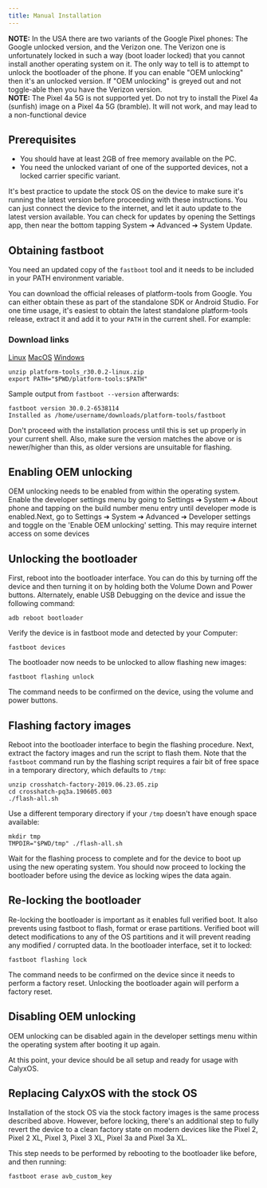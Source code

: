```yaml
---
title: Manual Installation
---
```


<div class="alert alert-info" markdown="0">
<b>NOTE:</b> In the USA there are two variants of the Google Pixel phones: The Google unlocked version, and the Verizon one. The Verizon one is unfortunately locked in such a way (boot loader locked) that you cannot install another operating system on it. The only way to tell is to attempt to unlock the bootloader of the phone. If you can enable "OEM unlocking" then it's an unlocked version. If "OEM unlocking" is greyed out and not toggle-able then you have the Verizon version.
</div>

<div class="alert alert-info" markdown="0">
<b>NOTE:</b>  The Pixel 4a 5G is not supported yet. Do not try to install the Pixel 4a (sunfish) image on a Pixel 4a 5G (bramble). It will not work, and may lead to a non-functional device
</div>

## Prerequisites

* You should have at least 2GB of free memory available on the PC.
* You need the unlocked variant of one of the supported devices, not a locked carrier specific variant.

It's best practice to update the stock OS on the device to make sure it's running the latest version before proceeding with these instructions. You can just connect the device to the internet, and let it auto update to the latest version available. You can check for updates by opening the Settings app, then near the bottom tapping System ➔ Advanced ➔ System Update.

## Obtaining fastboot

You need an updated copy of the `fastboot` tool and it needs to be included in your PATH environment variable.

You can download the official releases of platform-tools from Google. You can either obtain these as part of the standalone SDK or Android Studio. For one time usage, it's easiest to obtain the latest standalone platform-tools release, extract it and add it to your `PATH` in the current shell. For example:

### Download links

[Linux](https://dl.google.com/android/repository/platform-tools_r30.0.2-linux.zip)
[MacOS](https://dl.google.com/android/repository/platform-tools_r30.0.2-darwin.zip)
[Windows](https://dl.google.com/android/repository/platform-tools_r30.0.2-windows.zip)


``` shell
unzip platform-tools_r30.0.2-linux.zip
export PATH="$PWD/platform-tools:$PATH"
```

Sample output from `fastboot --version` afterwards:

```
fastboot version 30.0.2-6538114
Installed as /home/username/downloads/platform-tools/fastboot
```

Don't proceed with the installation process until this is set up properly in your current shell. Also, make sure the version matches the above or is newer/higher than this, as older versions are unsuitable for flashing.

## Enabling OEM unlocking

OEM unlocking needs to be enabled from within the operating system.
Enable the developer settings menu by going to Settings ➔ System ➔ About phone and tapping on the build number menu entry until developer mode is enabled.Next, go to Settings ➔ System ➔ Advanced ➔ Developer settings and toggle on the 'Enable OEM unlocking' setting. This may require internet access on some devices

## Unlocking the bootloader

First, reboot into the bootloader interface. You can do this by turning off the device and then turning it on by holding both the Volume Down and Power buttons.
Alternately, enable USB Debugging on the device and issue the following command:

``` shell
adb reboot bootloader
```

Verify the device is in fastboot mode and detected by your Computer:
``` shell
fastboot devices
```

The bootloader now needs to be unlocked to allow flashing new images:

```shell
fastboot flashing unlock
```

The command needs to be confirmed on the device, using the volume and power buttons.

## Flashing factory images

Reboot into the bootloader interface to begin the flashing procedure.
Next, extract the factory images and run the script to flash them. Note that the `fastboot` command run by the flashing script requires a fair bit of free space in a temporary directory, which defaults to `/tmp`:

``` shell
unzip crosshatch-factory-2019.06.23.05.zip
cd crosshatch-pq3a.190605.003
./flash-all.sh
```

Use a different temporary directory if your `/tmp` doesn't have enough space available:

``` shell
mkdir tmp
TMPDIR="$PWD/tmp" ./flash-all.sh
```

Wait for the flashing process to complete and for the device to boot up using the new operating system. You should now proceed to locking the bootloader before using the device as locking wipes the data again.

## Re-locking the bootloader

Re-locking the bootloader is important as it enables full verified boot. It also prevents using fastboot to flash, format or erase partitions. Verified boot will detect modifications to any of the OS partitions and it will prevent reading any modified / corrupted data.
In the bootloader interface, set it to locked:

```shell
fastboot flashing lock
```

The command needs to be confirmed on the device since it needs to perform a factory reset.
Unlocking the bootloader again will perform a factory reset.

## Disabling OEM unlocking

OEM unlocking can be disabled again in the developer settings menu within the operating system after booting it up again.

At this point, your device should be all setup and ready for usage with CalyxOS.

## Replacing CalyxOS with the stock OS

Installation of the stock OS via the stock factory images is the same process described above. However, before locking, there's an additional step to fully revert the device to a clean factory state on modern devices like the Pixel 2, Pixel 2 XL, Pixel 3, Pixel 3 XL, Pixel 3a and Pixel 3a XL.

This step needs to be performed by rebooting to the bootloader like before, and then running:

```shell
fastboot erase avb_custom_key
```